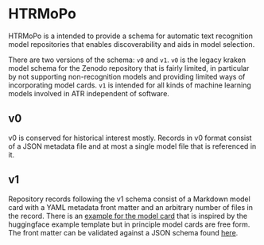 HTRMoPo
=======

HTRMoPo is a intended to provide a schema for automatic text recognition model
repositories that enables discoverability and aids in model selection.

There are two versions of the schema: `v0` and `v1`. `v0` is the legacy kraken
model schema for the Zenodo repository that is fairly limited, in particular by
not supporting non-recognition models and providing limited ways of
incorporating model cards. `v1` is intended for all kinds of machine learning
models involved in ATR independent of software.

v0
--

v0 is conserved for historical interest mostly. Records in v0 format consist of
a JSON metadata file and at most a single model file that is referenced in it.

v1
--

Repository records following the v1 schema consist of a Markdown model card
with a YAML metadata front matter and an arbitrary number of files in the
record. There is an [example for the model card](schema/v1/model_card.md) that
is inspired by the huggingface example template but in principle model cards
are free form. The front matter can be validated against a JSON schema found
[here](schema/v1/metadata.schema.json).

